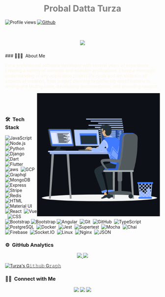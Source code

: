 <h1 align="center" style="color: gray"> Probal Datta Turza </h1>

![Profile views](https://komarev.com/ghpvc/?username=turza006&label=Profile%20views&color=0e75b6&style=flat)
[![Github](https://img.shields.io/github/followers/turza006?label=Follow&style=social)](https://github.com/turza006)
<h1 align="center">
  <a href="#">
    <img src="https://readme-typing-svg.herokuapp.com?font=Fira+Code&pause=1000&center=true&random=false&width=435&lines=Hello%2C+There%F0%9F%91%8B;Turza+is+here%F0%9F%98%8E;It's+great+connecting+with+you+%F0%9F%98%87">
  </a>
</h1>
### 👨🏻‍💻 &nbsp;About Me
<p style="color: oldlace">I'm a professional software developer with several years of experience creating a variety of complex and scalable applications. I have a thorough understanding of any application project life cycle and am skilled in all aspects of creation, from project planning to gathering specifications to writing and testing code, developing documentation, and providing support.</p>

<img alt="Night Coding" src="animation_500_kxa883sd.gif" width="400" align="right"/>
</br>
</br>
</br>

### 🛠 &nbsp;Tech Stack

![JavaScript](https://img.shields.io/badge/-JavaScript-05122A?style=flat&logo=javascript)&nbsp;
![Node.js](https://img.shields.io/badge/-Node.js-05122A?style=flat&logo=node.js)&nbsp;
![Python](https://img.shields.io/badge/-Python-05122A?style=flat&logo=python)&nbsp;
![Django](https://img.shields.io/badge/-Django-05122A?style=flat&logo=django)&nbsp;
![Dart](https://img.shields.io/badge/-Dart-05122A?style=flat&logo=dart)&nbsp;
![Flutter](https://img.shields.io/badge/-Flutter-05122A?style=flat&logo=flutter)&nbsp;
![aws](https://img.shields.io/badge/-aws-05122A?style=flat&logo=amazon)&nbsp;
![GCP](https://img.shields.io/badge/-GCP-05122A?style=flat&logo=google-cloud)&nbsp;
![Graphql](https://img.shields.io/badge/-Graphql-05122A?style=flat&logo=graphql)&nbsp;
![MongoDB](https://img.shields.io/badge/-MongoDB-05122A?style=flat&logo=mongodb)&nbsp;
![Express](https://img.shields.io/badge/-Express-05122A?style=flat&logo=express)&nbsp;
![Stripe](https://img.shields.io/badge/-Stripe-05122A?style=flat&logo=stripe)&nbsp;
![Redis](https://img.shields.io/badge/-redis-05122A?style=flat&logo=redis)&nbsp;
![HTML](https://img.shields.io/badge/-HTML-05122A?style=flat&logo=HTML5)&nbsp;
![Material UI](https://img.shields.io/badge/-Material_UI-05122A?style=flat&logo=mui&logoColor=1572B6)&nbsp;
![React](https://img.shields.io/badge/-React-05122A?style=flat&logo=react)&nbsp;
![Vue](https://img.shields.io/badge/-Vue-05122A?style=flat&logo=vue.js)&nbsp;
![CSS](https://img.shields.io/badge/-CSS-05122A?style=flat&logo=CSS3&logoColor=1572B6)&nbsp;
![Bootstrap](https://img.shields.io/badge/-Bootstrap-05122A?style=flat&logo=bootstrap&logoColor=563D7C)
![Bootstrap](https://img.shields.io/badge/-Bootstrap-05122A?style=flat&logo=bootstrap&logoColor=563D7C)
![Angular](https://img.shields.io/badge/-Angular-05122A?style=flat&logo=angular)&nbsp;
![Git](https://img.shields.io/badge/-Git-05122A?style=flat&logo=git)&nbsp;
![GitHub](https://img.shields.io/badge/-GitHub-05122A?style=flat&logo=github)&nbsp;
![TypeScript](https://img.shields.io/badge/-TypeScript-05122A?style=flat&logo=typescript)&nbsp;
![PostgreSQL](https://img.shields.io/badge/-PostgreSQL-05122A?style=flat&logo=postgresql)&nbsp;
![Docker](https://img.shields.io/badge/-Docker-05122A?style=flat&logo=docker)&nbsp;
![Jest](https://img.shields.io/badge/-Jest-05122A?style=flat&logo=jest)&nbsp;
![Supertest](https://img.shields.io/badge/-SuperTest-05122A?style=flat&logo=supertest)&nbsp;
![Mocha](https://img.shields.io/badge/-Mocha-05122A?style=flat&logo=mocha)&nbsp;
![Chai](https://img.shields.io/badge/-Chai-05122A?style=flat&logo=chai)&nbsp;
![Firebase](https://img.shields.io/badge/-Firebase-05122A?style=flat&logo=firebase)&nbsp;
![Socket.IO](https://img.shields.io/badge/-Socket.IO-05122A?style=flat&logo=socket.io)&nbsp;
![Linux](https://img.shields.io/badge/-Linux-05122A?style=flat&logo=linux)&nbsp;
![Nginx](https://img.shields.io/badge/-Nginx-05122A?style=flat&logo=nginx)&nbsp;
![JSON](https://img.shields.io/badge/-Json-05122A?style=flat&logo=json)&nbsp;

### ⚙️ &nbsp;GitHub Analytics

<p align="center">
  <a href="https://github.com/turza006">
    <img height="180em" src="https://github-readme-stats-eight-theta.vercel.app/api?username=turza006&show_icons=true&theme=algolia&include_all_commits=true&count_private=true"/>
    <img height="180em" src="https://github-readme-stats-eight-theta.vercel.app/api/top-langs/?username=turza006&layout=compact&langs_count=8&theme=algolia"/>
  </a>

[![Turza's G𝚒𝚝𝚑𝚞𝚋 G𝚛𝚊𝚙𝚑](https://github-readme-activity-graph.vercel.app/graph?username=turza006&theme=tokyo-night)](https://github.com/turza006/github-readme-activity-graph)
</p>

### 🤝🏻 &nbsp;Connect with Me

<p align="center">
  <a href="mailto:probaldattaturza@gmail.com"><img src="https://img.shields.io/badge/-Email Me-D14836?style=flat&logo=Gmail&logoColor=white"/></a>
  <a href="https://linkedin.com/in/probal-datta-turza"><img src="https://img.shields.io/badge/-Linkedin-0077B5?style=flat&logo=Linkedin&logoColor=white"/></a>
  <a href="https://facebook.com/probaldatta.turza"><img src="https://img.shields.io/badge/-Facebook-1877F2?style=flat&logo=Facebook&logoColor=white"/></a>
</p>
